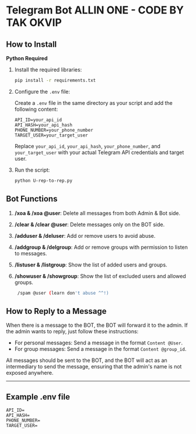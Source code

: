 # Telegram Bot ALLIN ONE - CODE BY TAK OKVIP

## How to Install

**Python Required**

1. Install the required libraries:

    ```sh
    pip install -r requirements.txt
    ```

2. Configure the `.env` file:

    Create a `.env` file in the same directory as your script and add the following content:

    ```env
    API_ID=your_api_id
    API_HASH=your_api_hash
    PHONE_NUMBER=your_phone_number
    TARGET_USER=your_target_user
    ```

    Replace `your_api_id`, `your_api_hash`, `your_phone_number`, and `your_target_user` with your actual Telegram API credentials and target user.

3. Run the script:

    ```sh
    python U-rep-to-rep.py
    ```

## Bot Functions

1. **/xoa & /xoa @user**: Delete all messages from both Admin & Bot side.
2. **/clear & /clear @user**: Delete messages only on the BOT side.
3. **/adduser & /deluser**: Add or remove users to avoid abuse.
4. **/addgroup & /delgroup**: Add or remove groups with permission to listen to messages.
5. **/listuser & /listgroup**: Show the list of added users and groups.
6. **/showuser & /showgroup**: Show the list of excluded users and allowed groups.

   ```sh
    /spam @user (learn don't abuse ^^!)
    ```

## How to Reply to a Message

When there is a message to the BOT, the BOT will forward it to the admin. If the admin wants to reply, just follow these instructions:

- For personal messages: Send a message in the format `Content @User`.
- For group messages: Send a message in the format `Content @group_id`.

All messages should be sent to the BOT, and the BOT will act as an intermediary to send the message, ensuring that the admin's name is not exposed anywhere.

---

## Example .env file

```env
API_ID=
API_HASH=
PHONE_NUMBER=
TARGET_USER=
